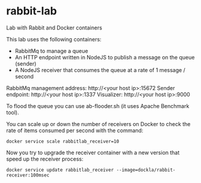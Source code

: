 # rabbit-lab
Lab with Rabbit and Docker containers

This lab uses the following containers:

- RabbitMq to manage a queue
- An HTTP endpoint written in NodeJS to publish a message on the queue (sender)
- A NodeJS receiver that consumes the queue at a rate of 1 message / second

RabbitMq management address:  http://&lt;your host ip&gt;:15672
Sender endpoint:              http://&lt;your host ip&gt;:1337
Visualizer:                   http://&lt;your host ip&gt;:9000

To flood the queue you can use ab-flooder.sh (it uses Apache Benchmark tool).

You can scale up or down the number of receivers on Docker to check the rate of items consumed per second with the command:

```
docker service scale rabbitlab_receiver=10
```
Now you try to upgrade the receiver container with a new version that speed up the receiver process:

```
docker service update rabbitlab_receiver --image=dockla/rabbit-receiver:100msec
```